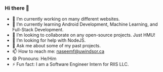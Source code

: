 ### Hi there 👋

- 🔭 I’m currently working on many different websites.
- 🌱 I’m currently learning Android Development, Machine Learning, and Full-Stack Development.
- 👯 I’m looking to collaborate on any open-source projects. Just HMU!
- 🤔 I’m looking for help with NodeJS.
- 💬 Ask me about some of my past projects.
- 📫 How to reach me: naseemf@uwindsor.ca
- 😄 Pronouns: He/Him
- ⚡ Fun fact: I am a Software Engineer Intern for RIIS LLC.
